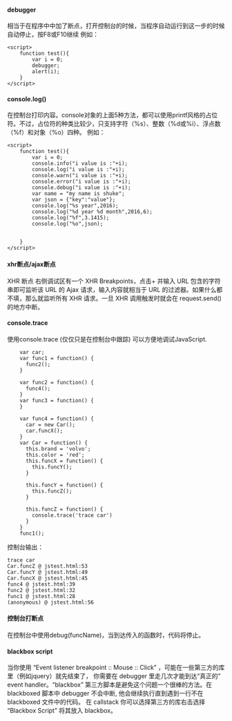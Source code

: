 #### debugger ####
相当于在程序中中加了断点，打开控制台的时候，当程序自动运行到这一步的时候自动停止，按F8或F10继续
例如：
````
<script>
	function test(){
		var i = 0;
		debugger;
		alert(i);
	}
</script>
````
#### console.log() ####
在控制台打印内容。console对象的上面5种方法，都可以使用printf风格的占位符。不过，占位符的种类比较少，只支持字符（%s）、整数（%d或%i）、浮点数（%f）和对象（%o）四种。
例如：
````
<script>
	function test(){
		var i = 0;
		console.info("i value is :"+i);
		console.log("i value is :"+i);
		console.warn("i value is :"+i);
		console.error("i value is :"+i);
		console.debug("i value is :"+i);
		var name = "my name is shuke";
		var json = {"key":"value"};
		console.log("%s year",2016);
		console.log("%d year %d month",2016,6);	
		console.log("%f",3.1415);
		console.log("%o",json);


	}
</script>
````
#### xhr断点/ajax断点 ####
XHR 断点
右侧调试区有一个 XHR Breakpoints，点击+ 并输入 URL 包含的字符串即可监听该 URL 的 Ajax 请求，输入内容就相当于 URL 的过滤器。如果什么都不填，那么就监听所有 XHR 请求。一旦 XHR 调用触发时就会在 request.send() 的地方中断。

#### console.trace ####
使用console.trace (仅仅只是在控制台中跟踪) 可以方便地调试JavaScript.
````
	var car;
	var func1 = function() {
	  func2();
	}

	var func2 = function() {
	  func4();
	}
	var func3 = function() {
	}

	var func4 = function() {
	  car = new Car();
	  car.funcX();
	}
	var Car = function() {
	  this.brand = 'volvo';
	  this.color = 'red';
	  this.funcX = function() {
		this.funcY();
	  }

	  this.funcY = function() {
		this.funcZ();
	  }

	  this.funcZ = function() {
		console.trace('trace car')
	  }
	}
	func1();
````
控制台输出：
````
trace car
Car.funcZ @ jstest.html:53
Car.funcY @ jstest.html:49
Car.funcX @ jstest.html:45
func4 @ jstest.html:39
func2 @ jstest.html:32
func1 @ jstest.html:28
(anonymous) @ jstest.html:56
````
#### 控制台打断点 ####
在控制台中使用debug(funcName)，当到达传入的函数时，代码将停止。

#### blackbox script ####
当你使用 “Event listener breakpoint :: Mouse :: Click” ，可能在一些第三方的库里（例如jquery）就先结束了， 你需要在 debugger 里走几次才能到达“真正的” event handler。“blackbox” 第三方脚本是避免这个问题一个很棒的方法。在 blackboxed 脚本中 debugger 不会中断, 他会继续执行直到遇到一行不在blackboxed 文件中的代码。 在 callstack 你可以选择第三方的库右击选择 “Blackbox Script” 将其放入 blackbox。

